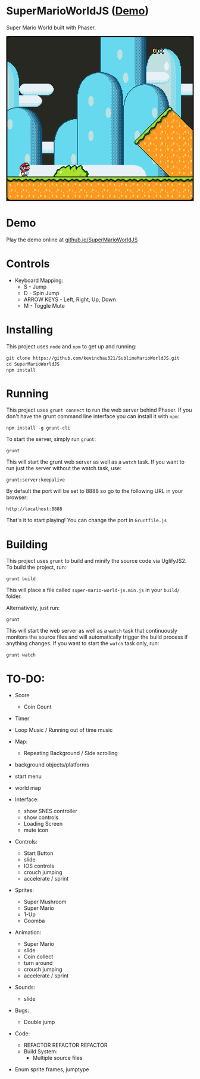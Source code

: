 # SuperMarioWorldJS ([Demo](https://kevinchau321.github.io/SublimeMarioWorldJS/))
Super Mario World built with Phaser.

<p align="center">
  <img src="assets/screenshots/1.png?raw=true" alt="Screenshot"/>
</p>

# Demo
Play the demo online at <a href="https://kevinchau321.github.io/SublimeMarioWorldJS/">github.io/SuperMarioWorldJS</a>

# Controls
* Keyboard Mapping:
  * S - Jump
  * D - Spin Jump
  * ARROW KEYS - Left, Right, Up, Down
  * M - Toggle Mute


# Installing
This project uses `node` and `npm` to get up and running:

    git clone https://github.com/kevinchau321/SublimeMarioWorldJS.git
    cd SuperMarioWorldJS
    npm install

# Running
This project uses `grunt connect` to run the web server behind Phaser. If you don't have the grunt command line interface you can install it with `npm`:

    npm install -g grunt-cli

To start the server, simply run `grunt`:

    grunt

This will start the grunt web server as well as a `watch` task.
If you want to run just the server without the watch task, use:

    grunt:server:keepalive

By default the port will be set to 8888 so go to the following URL in your browser:

    http://localhost:8888

That's it to start playing!
You can change the port in `Gruntfile.js`

# Building
This project uses `grunt` to build and minify the source code via UglifyJS2.
To build the project, run:

    grunt build

This will place a file called `super-mario-world-js.min.js` in your `build/` folder.

Alternatively, just run:

    grunt

This will start the web server as well as a `watch` task that continuously monitors the source files and will automatically trigger the build process if anything changes. If you want to start the `watch` task only, run:

    grunt watch

# TO-DO:
  * Score
    * Coin Count
  * Timer
  * Loop Music / Running out of time music
  * Map:
    * Repeating Background / Side scrolling
  * background objects/platforms
  * start menu
  * world map
  * Interface:
    * show SNES controller
    * show controls
    * Loading Screen
    * mute icon

  * Controls:
    * Start Button
    * slide
    * IOS controls
    * crouch jumping
    * accelerate / sprint

  * Sprites:
    * Super Mushroom
    * Super Mario
    * 1-Up
    * Goomba

  * Animation:
    * Super Mario
    * slide
    * Coin collect
    * turn around
    * crouch jumping
    * accelerate / sprint

  * Sounds:
    * slide

  * Bugs:
    * Double jump

  * Code:
    * REFACTOR REFACTOR REFACTOR
    * Build System:
      * Multiple source files

  * Enum sprite frames, jumptype
